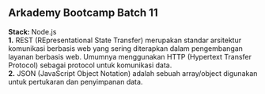 <h2>Arkademy Bootcamp Batch 11</h2>
<b>Stack: </b> Node.js <br>
<b>1.</b> REST (REpresentational State Transfer) merupakan standar arsitektur komunikasi berbasis web yang sering diterapkan dalam pengembangan layanan berbasis web. Umumnya menggunakan HTTP (Hypertext Transfer Protocol) sebagai protocol untuk komunikasi data.<br>
<b>2.</b> JSON (JavaScript Object Notation) adalah sebuah array/object digunakan untuk pertukaran dan penyimpanan data.
